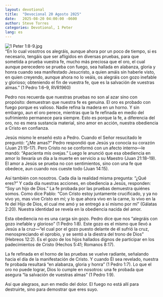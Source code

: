 ```yaml
---
layout: devotional
title:  "Devocional 20 Agosto 2025"
date:   2025-08-20 04:00:00 -0600
author: Steve Torres
categories: Devotional, 1 Peter
lang: es
---
```

<img src="https://sitemedia.esteeb.com/file/esteebcomsitemedia/devotional_images/1+Peter/ES-1Pe-1_8-9.jpg?raw=true" alt="1 Peter 1:8-9.jpg" style="max-width: 100%; height: auto;">

<div class="scripture">
   “En lo cual vosotros os alegráis, aunque ahora por un poco de tiempo, si es necesario, tengáis que ser afligidos en diversas pruebas, para que sometida a prueba vuestra fe, mucho más preciosa que el oro, el cual aunque perecedero se prueba con fuego, sea hallada en alabanza, gloria y honra cuando sea manifestado Jesucristo, a quien amáis sin haberle visto, en quien creyendo, aunque ahora no lo veáis, os alegráis con gozo inefable y glorioso; obteniendo el fin de vuestra fe, que es la salvación de vuestras almas.” (1 Pedro 1:6–9, RVR1960)
</div>

Pedro nos recuerda que nuestras pruebas no son al azar sino con propósito: demuestran que nuestra fe es genuina. El oro es probado con fuego porque es valioso. Nadie refina la madera en un horno. Y sin embargo, aun el oro perece, mientras que la fe refinada en medio del sufrimiento permanece para siempre. Esto es porque la fe, a diferencia del oro, no es mera sustancia material, sino amor en acción, nuestra obediencia a Cristo en confianza.

Jesús mismo le enseñó esto a Pedro. Cuando el Señor resucitado le preguntó: “¿Me amas?” Pedro respondió que Jesús ya conocía su corazón (Juan 21:15–17). Pero Cristo no se conformó con un afecto interno—le mandó: “Apacienta mis ovejas.” Luego le anunció que esa obediencia en amor lo llevaría un día a la muerte en servicio a su Maestro (Juan 21:18–19). El amor a Jesús se prueba no con sentimientos, sino con una fe que obedece, aun cuando nos cueste todo (Juan 14:15).

Así también con nosotros. Cada día la realidad misma pregunta: “¿Qué eres?” Y cada día nuestras acciones, en obediencia a Jesús, responden: “Soy un hijo de Dios.” La fe probada por las pruebas demuestra quiénes somos. Como dice Pablo: “Con Cristo estoy juntamente crucificado, y ya no vivo yo, mas vive Cristo en mí; y lo que ahora vivo en la carne, lo vivo en la fe del Hijo de Dios, el cual me amó y se entregó a sí mismo por mí” (Gálatas 2:20). Nuestra identidad se revela en la obediencia nacida del amor.

Esta obediencia no es una carga sin gozo. Pedro dice que nos “alegráis con gozo inefable y glorioso” (1 Pedro 1:8). Este gozo es el mismo que llevó a Jesús a la cruz—“el cual por el gozo puesto delante de él sufrió la cruz, menospreciando el oprobio, y se sentó a la diestra del trono de Dios” (Hebreos 12:2). Es el gozo de los hijos hallados dignos de participar en los padecimientos de Cristo (Hechos 5:41; Romanos 8:17).

La fe refinada en el horno de las pruebas se vuelve radiante, señalando hacia el día de la manifestación de Cristo. Y cuando Él sea revelado, nuestra fe probada resultará “en alabanza, gloria y honra” (1 Pedro 1:7). Lo que el oro no puede lograr, Dios lo cumple en nosotros: una fe probada que asegura “la salvación de vuestras almas” (1 Pedro 1:9).

Así que alegraos, aun en medio del dolor. El fuego no está allí para destruirte, sino para demostrar que eres suyo.
